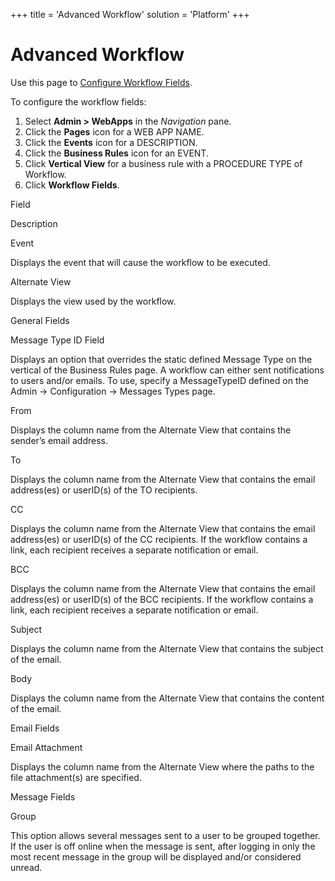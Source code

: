 +++
title = 'Advanced Workflow'
solution = 'Platform'
+++

# Advanced Workflow

<div class="use" data-xmlns="">

Use this page to [Configure Workflow
Fields](../Use_Cases/Configure_Workflow_Fields.htm).

</div>

To configure the workflow fields:

1.  Select **Admin \> WebApps** in the *Navigation* pane.
2.  Click the **Pages** icon for a WEB APP NAME.
3.  Click the **Events** icon for a DESCRIPTION.
4.  Click the **Business Rules** icon for an EVENT.
5.  Click **Vertical View** for a business rule with a PROCEDURE TYPE of
    Workflow.
6.  Click **Workflow Fields**.

Field

Description

Event

Displays the event that will cause the workflow to be executed. 

Alternate View

Displays the view used by the workflow.

General Fields

Message Type ID Field

Displays an option that overrides the static defined Message Type on the
vertical of the Business Rules page. A workflow can either sent
notifications to users and/or emails. To use, specify a MessageTypeID
defined on the Admin -\> Configuration -\> Messages Types page.

From

Displays the column name from the Alternate View that contains the
sender’s email address.

To

Displays the column name from the Alternate View that contains the email
address(es) or userID(s) of the TO recipients.

CC

Displays the column name from the Alternate View that contains the email
address(es) or userID(s) of the CC recipients. If the workflow contains
a link, each recipient receives a separate notification or email. 

BCC

Displays the column name from the Alternate View that contains the email
address(es) or userID(s) of the BCC recipients. If the workflow contains
a link, each recipient receives a separate notification or email. 

Subject

Displays the column name from the Alternate View that contains the
subject of the email.

Body

Displays the column name from the Alternate View that contains the
content of the email.

Email Fields

Email Attachment

Displays the column name from the Alternate View where the paths to the
file attachment(s) are specified. 

Message Fields

Group

This option allows several messages sent to a user to be grouped
together. If the user is off online when the message is sent, after
logging in only the most recent message in the group will be displayed
and/or considered unread.
